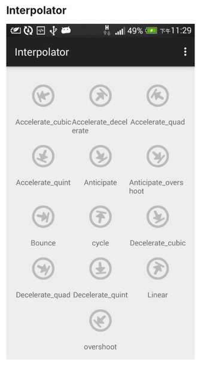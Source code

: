 # Interpolator
![Screenshot](https://github.com/cuber5566/Interpolater/blob/master/app/src/main/res/drawable/readme_pic1.jpg)
